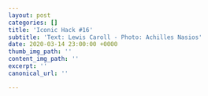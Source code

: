 ```yaml
---
layout: post
categories: []
title: 'Iconic Hack #16'
subtitle: 'Text: Lewis Caroll - Photo: Achilles Nasios'
date: 2020-03-14 23:00:00 +0000
thumb_img_path: ''
content_img_path: ''
excerpt: ''
canonical_url: ''

---
```

